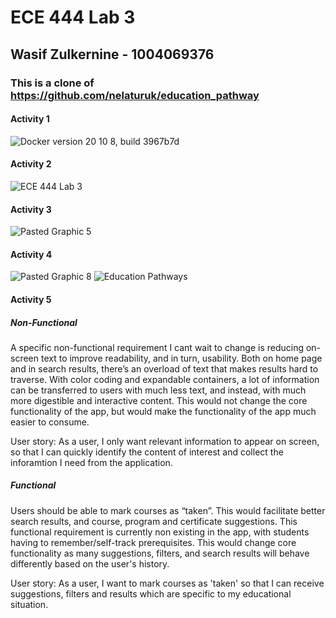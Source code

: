 # ECE 444 Lab 3
## Wasif Zulkernine - 1004069376
### This is a clone of https://github.com/nelaturuk/education_pathway

#### Activity 1 
![Docker version 20 10 8, build 3967b7d](https://user-images.githubusercontent.com/48087763/135768387-68581407-203c-4dac-b596-0e122133e107.png)

#### Activity 2 
![ECE 444 Lab 3](https://user-images.githubusercontent.com/48087763/135768398-4ff368df-456f-4239-ae03-1fb6bde2bc3c.png)

#### Activity 3
![Pasted Graphic 5](https://user-images.githubusercontent.com/48087763/135768449-09c69e77-3791-4c37-af2f-d25118681754.png)

#### Activity 4 
![Pasted Graphic 8](https://user-images.githubusercontent.com/48087763/135768464-73ddea3c-89c5-4ec9-8b0c-5667a26cf630.png)
![Education Pathways](https://user-images.githubusercontent.com/48087763/135768461-b448cd58-b387-4ec5-a063-eba45f2cde8e.png)

#### Activity 5 
##### Non-Functional
A specific non-functional requirement I cant wait to change is reducing on-screen text to improve readability, and in turn, usability. Both on home page and in search results, there’s an overload of text that makes results hard to traverse. With color coding and expandable containers, a lot of information can be transferred to users with much less text, and instead, with much more digestible and interactive content. This would not change the core functionality of the app, but would make the functionality of the app much easier to consume. 

User story: As a user, I only want relevant information to appear on screen, so that I can quickly identify the content of interest and collect the inforamtion I need from the application. 

##### Functional
Users should be able to mark courses as “taken”. This would facilitate better search results, and course, program and certificate suggestions. This functional requirement is currently non existing in the app, with students having to remember/self-track prerequisites. This would change core functionality as many suggestions, filters, and search results will behave differently based on the user's history.

User story: As a user, I want to mark courses as 'taken' so that I can receive suggestions, filters and results which are specific to my educational situation. 
